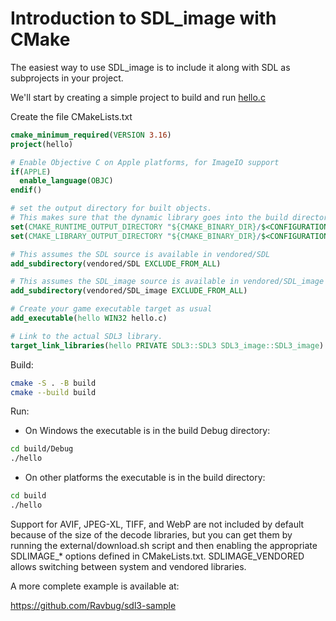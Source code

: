 
# Introduction to SDL_image with CMake

The easiest way to use SDL_image is to include it along with SDL as subprojects in your project.

We'll start by creating a simple project to build and run [hello.c](hello.c)

Create the file CMakeLists.txt
```cmake
cmake_minimum_required(VERSION 3.16)
project(hello)

# Enable Objective C on Apple platforms, for ImageIO support
if(APPLE)
  enable_language(OBJC)
endif()

# set the output directory for built objects.
# This makes sure that the dynamic library goes into the build directory automatically.
set(CMAKE_RUNTIME_OUTPUT_DIRECTORY "${CMAKE_BINARY_DIR}/$<CONFIGURATION>")
set(CMAKE_LIBRARY_OUTPUT_DIRECTORY "${CMAKE_BINARY_DIR}/$<CONFIGURATION>")

# This assumes the SDL source is available in vendored/SDL
add_subdirectory(vendored/SDL EXCLUDE_FROM_ALL)

# This assumes the SDL_image source is available in vendored/SDL_image
add_subdirectory(vendored/SDL_image EXCLUDE_FROM_ALL)

# Create your game executable target as usual
add_executable(hello WIN32 hello.c)

# Link to the actual SDL3 library.
target_link_libraries(hello PRIVATE SDL3::SDL3 SDL3_image::SDL3_image)
```

Build:
```sh
cmake -S . -B build
cmake --build build
```

Run:
- On Windows the executable is in the build Debug directory:
```sh
cd build/Debug
./hello
``` 
- On other platforms the executable is in the build directory:
```sh
cd build
./hello
```

Support for AVIF, JPEG-XL, TIFF, and WebP are not included by default because of the size of the decode libraries, but you can get them by running the external/download.sh script and then enabling the appropriate SDLIMAGE_* options defined in CMakeLists.txt. SDLIMAGE_VENDORED allows switching between system and vendored libraries.

A more complete example is available at:

https://github.com/Ravbug/sdl3-sample

